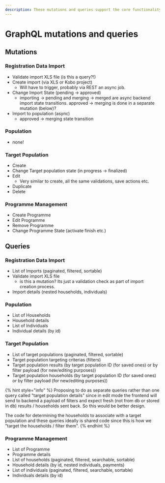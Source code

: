 ```yaml
---
description: These mutations and queries support the core functionality within HCT MIS.
---
```


# GraphQL mutations and queries

## Mutations

### Registration Data Import

* Validate import XLS file \(is this a query?!\)
* Create import \(via XLS or Kobo project\)
  * Will have to trigger, probably via REST an async job.
* Change Import State \(pending -&gt; approved\)
  * importing -&gt; pending and merging -&gt; merged are async backend import state transitions. approved -&gt; merging is done in a separate mutation \(below\)?
* Import to population \(async\)
  * approved -&gt; merging state transition

### Population

* none!

### Target Population

* Create
* Change Target population state \(in progress -&gt; finalized\)
* Edit
  * Very similar to create, all the same validations, save actions etc.
* Duplicate
* Delete

### Programme Management

* Create Programme
* Edit Programme
* Remove Programme
* Change Programme State \(activate finish etc.\)

## Queries

### Registration Data Import

* List of Imports \(paginated, filtered, sortable\)
* Validate import XLS file
  * is this a mutation? Its just a validation check as part of import creation process.
* Import details \(nested households, individuals\)

### Population

* List of Households
* Household details
* List of Individuals
* Individual details \(by id\)

### Target Population

* List of target populations \(paginated, filtered, sortable\)
* Target population targeting criterias \(filters\)
* Target population results \(by target population ID \(for saved ones\) or by filter payload \(for new/editing purposes\)\)
* Target population households \(by target population ID \(for saved ones\) or by filter payload \(for new/editing purposes\)\)

{% hint style="info" %}
Proposing to do as separate queries rather than one query called "target population details" since in edit mode the frontend will send to backend a payload of filters and expect fresh \(not from db or stored in db\) results / households sent back. So this would be better design.

The code for determining the households to associate with a target population and these queries ideally is shared code since this is how we "target the households / filter them".
{% endhint %}

### Programme Management

* List of Programme
* Programme details                                                                                                                                                                                                                                                                                                                                                                                                                                                                                                                                                                                                                                                                       
* List of households \(paginated, filtered, searchable, sortable\)
* Household details \(by id, nested individuals, payments\)
* List of individuals \(paginated, filtered, searchable, sortable\)
* Individuals details \(by id\)



